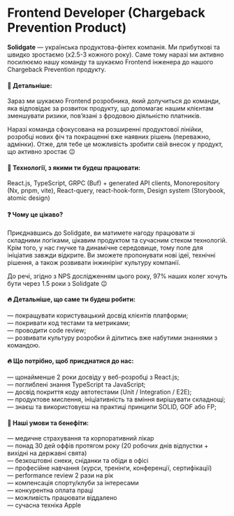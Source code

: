## <h1> Frontend Developer (Chargeback Prevention Product) </h1> 
<b>Solidgate</b> — українська продуктова-фінтех компанія. Ми прибуткові та швидко зростаємо (x2.5-3 кожного року). Саме тому наразі ми активно посилюємо нашу команду та шукаємо Frontend інженера до нашого Chargeback Prevention продукту.

#### &#128205; Детальніше:
<p> Зараз ми шукаємо Frontend розробника, який долучиться до команди, яка відповідає за розвиток продукту, що допомагає нашим клієнтам зменшувати ризики, пов’язані з фродовою діяльністю платників.
<p> Наразі команда сфокусована на розширенні продуктової лінійки, розробці нових фіч та покращенні вже наявних рішень (переважно, адмінки). Отже, для тебе це можливість зробити свій внесок у продукт, що активно зростає 😉 </p>

#### &#128205; Технології, з якими ти будеш працювати: 
<p>React.js, TypeScript, GRPC (Buf) + generated API clients, Monorepository (Nx, pnpm, vite), React-query, react-hook-form, Design system (Storybook, atomic design)</p>

#### &#10067; Чому це цікаво?
<p> Приєднавшись до Solidgate, ви матимете нагоду працювати зі складними логіками, цікавим продуктом та сучасним стеком технологій. Крім того, у нас гнучке та динамічне середовище, тому поле для ініціатив завжди відкрите. Ви зможете пропонувати нові ідеї, технічні рішення, а також розвивати інжинірінг культуру компанії. </p>

<p> До речі, згідно з NPS дослідженням цього року, 97% наших колег хочуть бути через 1.5 роки з Solidgate 😉 <p>

#### &#128293; Детальніше, що саме ти будеш робити:
— покращувати користувацький досвід клієнтів платформи;<br>
— покривати код тестами та метриками;<br>
— проводити code review;<br>
— розвивати культуру розробки й ділитись вже набутими знаннями з командою.<br>

#### &#128293; Що потрібно, щоб приєднатися до нас:
— щонайменше 2 роки досвіду у веб-розробці з React.js;<br>
— поглиблені знання TypeScript та JavaScript;<br>
— досвід покриття коду автотестами (Unit / Integration / E2E);<br>
— продуктове мислення, ініціативність та вміння вирішувати складнощі;<br>
— знаєш та використовуєш на практиці принципи SOLID, GOF або FP;<br>

#### &#129321; Наші умови та бенефіти:
— медичне страхування та корпоративний лікар<br>
— понад 30 дей оффів протягом року (20 робочих днів відпустки + вихідні на державні свята)<br>
— безкоштовні снеки, сніданки та обіди в офісі<br>
— професійне навчання (курси, тренінги, конференції, сертифікації)<br>
— performance review 2 рази на рік<br>
— компенсація спорту/клуби за інтересами<br>
— конкурентна оплата праці<br>
— можливість працювати віддалено<br>
— сучасна техніка Apple<br>
